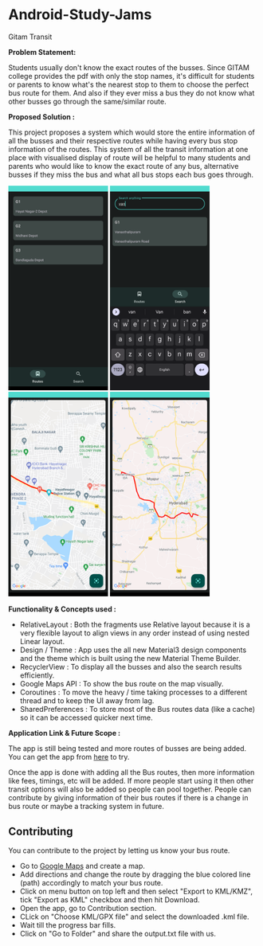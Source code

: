 # Android-Study-Jams

Gitam Transit

<b> Problem Statement: </b>

Students usually don't know the exact routes of the busses. Since GITAM college provides the pdf with only the stop names, it's difficult for students or parents to know what's the nearest stop to them to choose the perfect bus route for them. And also if they ever miss a bus they do not know what other busses go through the same/similar route.

<b> Proposed Solution : </b>

This project proposes a system which would store the entire information of all the busses and their respective routes while having every bus stop information of the routes. This system of all the transit information at one place with visualised display of route will be helpful to many students and parents who would like to know the exact route of any bus, alternative busses if they miss the bus and what all bus stops each bus goes through. 

<p>
 <img src="githubdocs/screenshot1.png" width="200" />
 <img src="githubdocs/screenshot2.png" width="200" /> 
 <img src="githubdocs/screenshot3.png" width="200" />
 <img src="githubdocs/screenshot4.png" width="200" />
</p>

<b> Functionality & Concepts used : </b>

- RelativeLayout : Both the fragments use Relative layout because it is a very flexible layout to align views in any order instead of using nested Linear layout.
- Design / Theme : App uses the all new Material3 design components and the theme which is built using the new Material Theme Builder.
- RecyclerView : To display all the busses and also the search results efficiently.
- Google Maps API : To show the bus route on the map visually. 
- Coroutines : To move the heavy / time taking processes to a different thread and to keep the UI away from lag.
- SharedPreferences : To store most of the Bus routes data (like a cache) so it can be accessed quicker next time. 

<b> Application Link & Future Scope : </b>

The app is still being tested and more routes of busses are being added. You can get the app from [here](https://github.com/supersu-man/GitamTransit/releases/tag/Pre-alpha6) to try.

Once the app is done with adding all the Bus routes, then more information like fees, timings, etc will be added. If more people start using it then other transit options will also be added so people can pool together. People can contribute by giving information of their bus routes if there is a change in bus route or maybe a tracking system in future. 

## Contributing
You can contribute to the project by letting us know your bus route.
- Go to [Google Maps](https://www.google.com/mymaps) and create a map.
- Add directions and change the route by dragging the blue colored line (path) accordingly to match your bus route.
- Click on menu button on top left and then select "Export to KML/KMZ", tick "Export as KML" checkbox and then hit Download.
- Open the app, go to Contribution section.
- CLick on "Choose KML/GPX file" and select the downloaded .kml file.
- Wait till the progress bar fills.
- Click on "Go to Folder" and share the output.txt file with us. 
